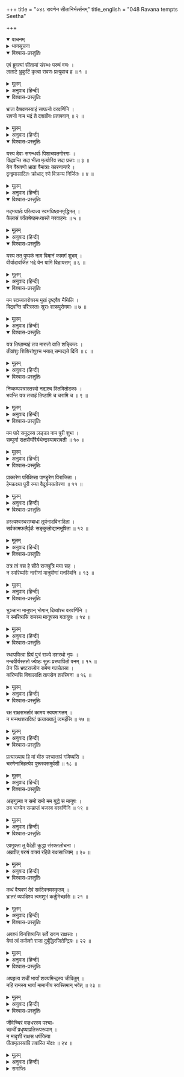 +++
title = "०४८ रावणेन सीतानिर्भर्त्सनम्"
title_english = "048 Ravana tempts Seetha"

+++
<details open><summary>वाचनम्</summary>
<div caption="श्रीराम-हरिसीताराममूर्ति-घनपाठिभ्यां वचनम्" class="audioEmbed" src="https://archive.org/download/Ramayana-recitation-Sriram-harisItArAmamUrti-Ghanapaati-v2/Kanda_3/Kanda_3_ARK-048-Ravanena_Sita_Nirbhartha_Sanam.mp3"></div>
</details>

<details><summary>भागसूचना</summary>

48. रावणके द्वारा अपने पराक्रमका वर्णन और सीताद्वारा उसको कड़ी फटकार
</details>

<details open><summary>विश्वास-प्रस्तुतिः</summary>

एवं ब्रुवत्यां सीतायां संरब्धः परुषं वचः ।  
ललाटे भ्रुकुटिं कृत्वा रावणः प्रत्युवाच ह ॥ १ ॥
</details>

<details><summary>मूलम्</summary>

एवं ब्रुवत्यां सीतायां संरब्धः परुषं वचः ।  
ललाटे भ्रुकुटिं कृत्वा रावणः प्रत्युवाच ह ॥ १ ॥
</details>

<details><summary>अनुवाद (हिन्दी)</summary>

सीताके ऐसा कहनेपर रावण रोषमें भर गया और ललाटमें भौंहें टेढ़ी करके वह कठोर वाणीमें बोला— ॥ १ ॥
</details>

<details open><summary>विश्वास-प्रस्तुतिः</summary>

भ्राता वैश्रवणस्याहं सापत्नो वरवर्णिनि ।  
रावणो नाम भद्रं ते दशग्रीवः प्रतापवान् ॥ २ ॥
</details>

<details><summary>मूलम्</summary>

भ्राता वैश्रवणस्याहं सापत्नो वरवर्णिनि ।  
रावणो नाम भद्रं ते दशग्रीवः प्रतापवान् ॥ २ ॥
</details>

<details><summary>अनुवाद (हिन्दी)</summary>

‘सुन्दरि! मैं कुबेरका सौतेला भाई परम प्रतापी दशग्रीव रावण हूँ । तुम्हारा भला हो ॥ २ ॥
</details>

<details open><summary>विश्वास-प्रस्तुतिः</summary>

यस्य देवाः सगन्धर्वाः पिशाचपतगोरगाः ।  
विद्रवन्ति सदा भीता मृत्योरिव सदा प्रजाः ॥ ३ ॥  
येन वैश्रवणो भ्राता वैमात्राः कारणान्तरे ।  
द्वन्द्वमासादितः क्रोधाद् रणे विक्रम्य निर्जितः ॥ ४ ॥
</details>

<details><summary>मूलम्</summary>

यस्य देवाः सगन्धर्वाः पिशाचपतगोरगाः ।  
विद्रवन्ति सदा भीता मृत्योरिव सदा प्रजाः ॥ ३ ॥  
येन वैश्रवणो भ्राता वैमात्राः कारणान्तरे ।  
द्वन्द्वमासादितः क्रोधाद् रणे विक्रम्य निर्जितः ॥ ४ ॥
</details>

<details><summary>अनुवाद (हिन्दी)</summary>

‘जैसे प्रजा मौतके भयसे सदा डरती रहती है, उसी प्रकार देवता, गन्धर्व, पिशाच, पक्षी और नाग सदा जिससे भयभीत होकर भागते हैं, जिसने किसी कारणवश अपने सौतेले भाई कुबेरके साथ द्वन्द्वयुद्ध किया और क्रोधपूर्वक पराक्रम करके रणभूमिमें उन्हें परास्त कर दिया था, वही रावण मैं हूँ ॥ ३-४ ॥
</details>

<details open><summary>विश्वास-प्रस्तुतिः</summary>

मद्भयार्तः परित्यज्य स्वमधिष्ठानमृद्धिमत् ।  
कैलासं पर्वतश्रेष्ठमध्यास्ते नरवाहनः ॥ ५ ॥
</details>

<details><summary>मूलम्</summary>

मद्भयार्तः परित्यज्य स्वमधिष्ठानमृद्धिमत् ।  
कैलासं पर्वतश्रेष्ठमध्यास्ते नरवाहनः ॥ ५ ॥
</details>

<details><summary>अनुवाद (हिन्दी)</summary>

‘मेरे ही भयसे पीड़ित हो नरवाहन कुबेरने अपनी समृद्धिशालिनी पुरी लङ्काका परित्याग करके इस समय पर्वतश्रेष्ठ कैलासकी शरण ली है ॥ ५ ॥
</details>

<details open><summary>विश्वास-प्रस्तुतिः</summary>

यस्य तत् पुष्पकं नाम विमानं कामगं शुभम् ।  
वीर्यादावर्जितं भद्रे येन यामि विहायसम् ॥ ६ ॥
</details>

<details><summary>मूलम्</summary>

यस्य तत् पुष्पकं नाम विमानं कामगं शुभम् ।  
वीर्यादावर्जितं भद्रे येन यामि विहायसम् ॥ ६ ॥
</details>

<details><summary>अनुवाद (हिन्दी)</summary>

‘भद्रे! उनका सुप्रसिद्ध पुष्पक नामक सुन्दर विमान, जो इच्छाके अनुसार चलनेवाला है, मैंने पराक्रमसे जीत लिया है और उसी विमानके द्वारा मैं आकाशमें विचरता हूँ ॥ ६ ॥
</details>

<details open><summary>विश्वास-प्रस्तुतिः</summary>

मम सञ्जातरोषस्य मुखं दृष्ट्वैव मैथिलि ।  
विद्रवन्ति परित्रस्ताः सुराः शक्रपुरोगमाः ॥ ७ ॥
</details>

<details><summary>मूलम्</summary>

मम सञ्जातरोषस्य मुखं दृष्ट्वैव मैथिलि ।  
विद्रवन्ति परित्रस्ताः सुराः शक्रपुरोगमाः ॥ ७ ॥
</details>

<details><summary>अनुवाद (हिन्दी)</summary>

‘मिथिलेशकुमारी! जब मुझे रोष चढ़ता है, उस समय इन्द्र आदि सब देवता मेरा मुँह देखकर ही भयसे थर्रा उठते हैं और इधर-उधर भाग जाते हैं ॥ ७ ॥
</details>

<details open><summary>विश्वास-प्रस्तुतिः</summary>

यत्र तिष्ठाम्यहं तत्र मारुतो वाति शङ्कितः ।  
तीव्रांशुः शिशिरांशुश्च भयात् सम्पद्यते दिवि ॥ ८ ॥
</details>

<details><summary>मूलम्</summary>

यत्र तिष्ठाम्यहं तत्र मारुतो वाति शङ्कितः ।  
तीव्रांशुः शिशिरांशुश्च भयात् सम्पद्यते दिवि ॥ ८ ॥
</details>

<details><summary>अनुवाद (हिन्दी)</summary>

‘जहाँ मैं खड़ा होता हूँ, वहाँ हवा डरकर धीरे-धीरे चलने लगती है । मेरे भयसे आकाशमें प्रचण्ड किरणोंवाला सूर्य भी चन्द्रमाके समान शीतल हो जाता है ॥ ८ ॥
</details>

<details open><summary>विश्वास-प्रस्तुतिः</summary>

निष्कम्पपत्रास्तरवो नद्यश्च स्तिमितोदकाः ।  
भवन्ति यत्र तत्राहं तिष्ठामि च चरामि च ॥ ९ ॥
</details>

<details><summary>मूलम्</summary>

निष्कम्पपत्रास्तरवो नद्यश्च स्तिमितोदकाः ।  
भवन्ति यत्र तत्राहं तिष्ठामि च चरामि च ॥ ९ ॥
</details>

<details><summary>अनुवाद (हिन्दी)</summary>

‘जिस स्थानपर मैं ठहरता या भ्रमण करता हूँ, वहाँ वृक्षोंके पत्तेतक नहीं हिलते और नदियोंका पानी स्थिर हो जाता है ॥ ९ ॥
</details>

<details open><summary>विश्वास-प्रस्तुतिः</summary>

मम पारे समुद्रस्य लङ्का नाम पुरी शुभा ।  
सम्पूर्णा राक्षसैर्घोरैर्यथेन्द्रस्यामरावती ॥ १० ॥
</details>

<details><summary>मूलम्</summary>

मम पारे समुद्रस्य लङ्का नाम पुरी शुभा ।  
सम्पूर्णा राक्षसैर्घोरैर्यथेन्द्रस्यामरावती ॥ १० ॥
</details>

<details><summary>अनुवाद (हिन्दी)</summary>

‘समुद्रके उस पार लङ्का नामक मेरी सुन्दर पुरी है, जो इन्द्रकी अमरावतीके समान मनोहर तथा घोर राक्षसोंसे भरी हुई है ॥ १० ॥
</details>

<details open><summary>विश्वास-प्रस्तुतिः</summary>

प्राकारेण परिक्षिप्ता पाण्डुरेण विराजिता ।  
हेमकक्ष्या पुरी रम्या वैदूर्यमयतोरणा ॥ ११ ॥
</details>

<details><summary>मूलम्</summary>

प्राकारेण परिक्षिप्ता पाण्डुरेण विराजिता ।  
हेमकक्ष्या पुरी रम्या वैदूर्यमयतोरणा ॥ ११ ॥
</details>

<details><summary>अनुवाद (हिन्दी)</summary>

‘उसके चारों ओर बनी हुई सफेद चहारदिवारी उस पुरीकी शोभा बढ़ाती है । लङ्कापुरीके महलोंके दालान, फर्श आदि सोनेके बने हैं और उसके बाहरी दरवाजे वैदूर्यमय हैं । वह पुरी बहुत ही रमणीय है ॥ ११ ॥
</details>

<details open><summary>विश्वास-प्रस्तुतिः</summary>

हस्त्यश्वरथसम्बाधा तूर्यनादविनादिता ।  
सर्वकामफलैर्वृक्षैः सङ्कुलोद्यानभूषिता ॥ १२ ॥
</details>

<details><summary>मूलम्</summary>

हस्त्यश्वरथसम्बाधा तूर्यनादविनादिता ।  
सर्वकामफलैर्वृक्षैः सङ्कुलोद्यानभूषिता ॥ १२ ॥
</details>

<details><summary>अनुवाद (हिन्दी)</summary>

‘हाथी, घोड़े और रथोंसे वहाँकी सड़कें भरी रहती हैं । भाँति-भाँतिके वाद्योंकी ध्वनि गूँजा करती है । सब प्रकारके मनोवाञ्छित फल देनेवाले वृक्षोंसे लङ्कापुरी व्याप्त है । नाना प्रकारके उद्यान उसकी शोभा बढ़ाते हैं ॥ १२ ॥
</details>

<details open><summary>विश्वास-प्रस्तुतिः</summary>

तत्र त्वं वस हे सीते राजपुत्रि मया सह ।  
न स्मरिष्यसि नारीणां मानुषीणां मनस्विनि ॥ १३ ॥
</details>

<details><summary>मूलम्</summary>

तत्र त्वं वस हे सीते राजपुत्रि मया सह ।  
न स्मरिष्यसि नारीणां मानुषीणां मनस्विनि ॥ १३ ॥
</details>

<details><summary>अनुवाद (हिन्दी)</summary>

‘राजकुमारी सीते! तुम मेरे साथ उस पुरीमें चलकर निवास करो । मनस्विनि! वहाँ रहकर तुम मानवी स्त्रियोंको भूल जाओगी ॥ १३ ॥
</details>

<details open><summary>विश्वास-प्रस्तुतिः</summary>

भुञ्जाना मानुषान् भोगान् दिव्यांश्च वरवर्णिनि ।  
न स्मरिष्यसि रामस्य मानुषस्य गतायुषः ॥ १४ ॥
</details>

<details><summary>मूलम्</summary>

भुञ्जाना मानुषान् भोगान् दिव्यांश्च वरवर्णिनि ।  
न स्मरिष्यसि रामस्य मानुषस्य गतायुषः ॥ १४ ॥
</details>

<details><summary>अनुवाद (हिन्दी)</summary>

‘सुन्दरि! लङ्कामें दिव्य और मानुष-भोगोंका उपभोग करती हुई तुम उस मनुष्य रामका कभी स्मरण नहीं करोगी, जिसकी आयु अब समाप्त हो चली है ॥ १४ ॥
</details>

<details open><summary>विश्वास-प्रस्तुतिः</summary>

स्थापयित्वा प्रियं पुत्रं राज्ये दशरथो नृपः ।  
मन्दवीर्यस्ततो ज्येष्ठः सुतः प्रस्थापितो वनम् ॥ १५ ॥  
तेन किं भ्रष्टराज्येन रामेण गतचेतसा ।  
करिष्यसि विशालाक्षि तापसेन तपस्विना ॥ १६ ॥
</details>

<details><summary>मूलम्</summary>

स्थापयित्वा प्रियं पुत्रं राज्ये दशरथो नृपः ।  
मन्दवीर्यस्ततो ज्येष्ठः सुतः प्रस्थापितो वनम् ॥ १५ ॥  
तेन किं भ्रष्टराज्येन रामेण गतचेतसा ।  
करिष्यसि विशालाक्षि तापसेन तपस्विना ॥ १६ ॥
</details>

<details><summary>अनुवाद (हिन्दी)</summary>

‘विशाललोचने! राजा दशरथने अपने प्यारे पुत्रको राज्यपर बिठाकर जिस अल्पपराक्रमी ज्येष्ठ पुत्रको वनमें भेज दिया, उस राज्यभ्रष्ट, बुद्धिहीन एवं तपस्यामें लगे हुए तापस रामको लेकर क्या करोगी? ॥ १५-१६ ॥
</details>

<details open><summary>विश्वास-प्रस्तुतिः</summary>

रक्ष राक्षसभर्तारं कामय स्वयमागतम् ।  
न मन्मथशराविष्टं प्रत्याख्यातुं त्वमर्हसि ॥ १७ ॥
</details>

<details><summary>मूलम्</summary>

रक्ष राक्षसभर्तारं कामय स्वयमागतम् ।  
न मन्मथशराविष्टं प्रत्याख्यातुं त्वमर्हसि ॥ १७ ॥
</details>

<details><summary>अनुवाद (हिन्दी)</summary>

‘यह राक्षसोंका स्वामी स्वयं तुम्हारे द्वारपर आया है, तुम इसकी रक्षा करो, इसे मनसे चाहो । यह कामदेवके बाणोंसे पीड़ित है । इसे ठुकराना तुम्हारे लिये उचित नहीं है ॥ १७ ॥
</details>

<details open><summary>विश्वास-प्रस्तुतिः</summary>

प्रत्याख्याय हि मां भीरु पश्चात्तापं गमिष्यसि ।  
चरणेनाभिहत्येव पुरूरवसमुर्वशी ॥ १८ ॥
</details>

<details><summary>मूलम्</summary>

प्रत्याख्याय हि मां भीरु पश्चात्तापं गमिष्यसि ।  
चरणेनाभिहत्येव पुरूरवसमुर्वशी ॥ १८ ॥
</details>

<details><summary>अनुवाद (हिन्दी)</summary>

‘भीरु! मुझे ठुकराकर तुम उसी तरह पश्चात्ताप करोगी, जैसे पुरूरवाको लात मारकर उर्वशी पछतायी थी ॥ १८ ॥
</details>

<details open><summary>विश्वास-प्रस्तुतिः</summary>

अङ्गुल्या न समो रामो मम युद्धे स मानुषः ।  
तव भाग्येन सम्प्राप्तं भजस्व वरवर्णिनि ॥ १९ ॥
</details>

<details><summary>मूलम्</summary>

अङ्गुल्या न समो रामो मम युद्धे स मानुषः ।  
तव भाग्येन सम्प्राप्तं भजस्व वरवर्णिनि ॥ १९ ॥
</details>

<details><summary>अनुवाद (हिन्दी)</summary>

‘सुन्दरि! युद्धमें मनुष्यजातीय राम मेरी एक अङ्गुलिके बराबर भी नहीं है । तुम्हारे भाग्यसे मैं आ गया हूँ । तुम मुझे स्वीकार करो’ ॥ १९ ॥
</details>

<details open><summary>विश्वास-प्रस्तुतिः</summary>

एवमुक्ता तु वैदेही क्रुद्धा संरक्तलोचना ।  
अब्रवीत् परुषं वाक्यं रहिते राक्षसाधिपम् ॥ २० ॥
</details>

<details><summary>मूलम्</summary>

एवमुक्ता तु वैदेही क्रुद्धा संरक्तलोचना ।  
अब्रवीत् परुषं वाक्यं रहिते राक्षसाधिपम् ॥ २० ॥
</details>

<details><summary>अनुवाद (हिन्दी)</summary>

रावणके ऐसा कहनेपर विदेहकुमारी सीताके नेत्र क्रोधसे लाल हो गये । उन्होंने उस एकान्त स्थानमें राक्षसराज रावणसे कठोर वाणीमें कहा— ॥ २० ॥
</details>

<details open><summary>विश्वास-प्रस्तुतिः</summary>

कथं वैश्रवणं देवं सर्वदेवनमस्कृतम् ।  
भ्रातरं व्यपदिश्य त्वमशुभं कर्तुमिच्छसि ॥ २१ ॥
</details>

<details><summary>मूलम्</summary>

कथं वैश्रवणं देवं सर्वदेवनमस्कृतम् ।  
भ्रातरं व्यपदिश्य त्वमशुभं कर्तुमिच्छसि ॥ २१ ॥
</details>

<details><summary>अनुवाद (हिन्दी)</summary>

‘अरे! भगवान् कुबेर तो सम्पूर्ण देवताओंके वन्दनीय हैं । तू उन्हें अपना भाई बताकर ऐसा पापकर्म कैसे करना चाहता है? ॥ २१ ॥
</details>

<details open><summary>विश्वास-प्रस्तुतिः</summary>

अवश्यं विनशिष्यन्ति सर्वे रावण राक्षसाः ।  
येषां त्वं कर्कशो राजा दुर्बुद्धिरजितेन्द्रियः ॥ २२ ॥
</details>

<details><summary>मूलम्</summary>

अवश्यं विनशिष्यन्ति सर्वे रावण राक्षसाः ।  
येषां त्वं कर्कशो राजा दुर्बुद्धिरजितेन्द्रियः ॥ २२ ॥
</details>

<details><summary>अनुवाद (हिन्दी)</summary>

‘रावण! जिनका तुझ-जैसा क्रूर, दुर्बुद्धि और अजितेन्द्रिय राजा है, वे सब राक्षस अवश्य ही नष्ट हो जायँगे ॥ २२ ॥
</details>

<details open><summary>विश्वास-प्रस्तुतिः</summary>

अपहृत्य शचीं भार्यां शक्यमिन्द्रस्य जीवितुम् ।  
नहि रामस्य भार्यां मामानीय स्वस्तिमान् भवेत् ॥ २३ ॥
</details>

<details><summary>मूलम्</summary>

अपहृत्य शचीं भार्यां शक्यमिन्द्रस्य जीवितुम् ।  
नहि रामस्य भार्यां मामानीय स्वस्तिमान् भवेत् ॥ २३ ॥
</details>

<details><summary>अनुवाद (हिन्दी)</summary>

‘इन्द्रकी पत्नी शचीका अपहरण करके सम्भव है कोई जीवित रह जाय; किंतु रामपत्नी मुझ सीताका हरण करके कोई कुशलसे नहीं रह सकता ॥ २३ ॥
</details>

<details open><summary>विश्वास-प्रस्तुतिः</summary>

जीवेच्चिरं वज्रधरस्य पश्चा-  
च्छचीं प्रधृष्याप्रतिरूपरूपाम् ।  
न मादृशीं राक्षस धर्षयित्वा  
पीतामृतस्यापि तवास्ति मोक्षः ॥ २४ ॥
</details>

<details><summary>मूलम्</summary>

जीवेच्चिरं वज्रधरस्य पश्चा-  
च्छचीं प्रधृष्याप्रतिरूपरूपाम् ।  
न मादृशीं राक्षस धर्षयित्वा  
पीतामृतस्यापि तवास्ति मोक्षः ॥ २४ ॥
</details>

<details><summary>अनुवाद (हिन्दी)</summary>

‘राक्षस! वज्रधारी इन्द्रकी अनुपम रूपवती भार्या शचीका तिरस्कार करके सम्भव है कोई उसके बाद भी चिरकालतक जीवित रह जाय; परंतु मेरी-जैसी स्त्रीका अपमान करके तू अमृत पी ले तो भी तुझे जीते-जी छुटकारा नहीं मिल सकता’ ॥ २४ ॥
</details>

<details><summary>समाप्तिः</summary>

इत्यार्षे श्रीमद्रामायणे वाल्मीकीये आदिकाव्येऽरण्यकाण्डेऽष्टचत्वारिंशः सर्गः ॥ ४८ ॥  
इस प्रकार श्रीवाल्मीकिनिर्मित आर्षरामायण आदिकाव्यके अरण्यकाण्डमें अड़तालीसवाँ सर्ग पूरा हुआ ॥ ४८ ॥
</details>

